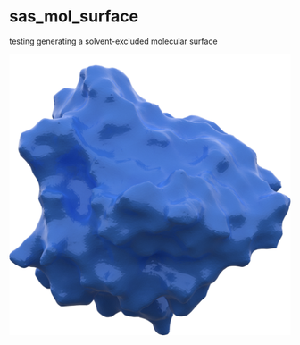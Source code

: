 # sas_mol_surface
 testing generating a solvent-excluded molecular surface

![piccie](kras_surface_blue.png) 
